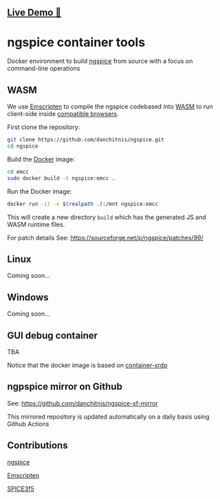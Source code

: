 ## [Live Demo 🚀](https://danchitnis.github.io/ngspice/emcc/)

# ngspice container tools

Docker environment to build [ngspice](https://sourceforge.net/p/ngspice/ngspice/) from source with a focus on command-line operations

## WASM

We use [Emscripten](https://emscripten.org/) to compile the ngspice codebased into [WASM](https://webassembly.org/) to run client-side inside [compatible browsers](https://caniuse.com/?search=wasm).

First clone the repository:

```bash
git clone https://github.com/danchitnis/ngspice.git
cd ngspice
```

Build the [Docker](https://www.docker.com/) image:

```bash
cd emcc
sudo docker build -t ngspice:emcc .
```

Run the Docker image:

```bash
docker run -it -v $(realpath .):/mnt ngspice:emcc
```

This will create a new directory `build` which has the generated JS and WASM runtime files.

For patch details See: https://sourceforge.net/p/ngspice/patches/99/

## Linux

Coming soon...

## Windows

Coming soon...

## GUI debug container

TBA

Notice that the docker image is based on [container-xrdp](https://github.com/danchitnis/container-xrdp)

## ngpspice mirror on Github

See: https://github.com/danchitnis/ngspice-sf-mirror

This mirrored repository is updated automatically on a daily basis using Github Actions

## Contributions

[ngspice](https://sourceforge.net/p/ngspice/ngspice/ci/master/tree/)

[Emscripten](https://emscripten.org/)

[SPICE3f5](https://ptolemy.berkeley.edu/projects/embedded/pubs/downloads/spice/spice.html)
